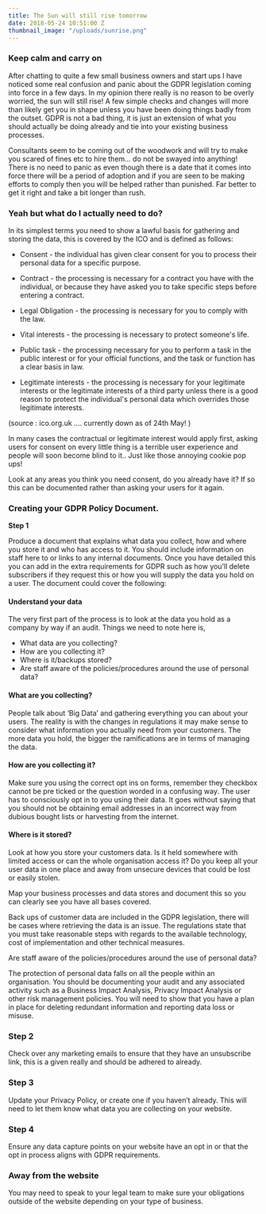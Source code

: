 ```yaml
---
title: The Sun will still rise tomorrow
date: 2018-05-24 10:51:00 Z
thumbnail_image: "/uploads/sunrise.png"
---
```


### Keep calm and carry on

After chatting to quite a few small business owners and start ups I have noticed some real confusion and panic about the GDPR legislation coming into force in a few days. In my opinion there really is no reason to be overly worried, the sun will still rise! A few simple checks and changes will more than likely get you in shape unless you have been doing things badly from the outset. GDPR is not a bad thing, it is just an extension of what you should actually be doing already and tie into your existing business processes.

Consultants seem to be coming out of the woodwork and will try to make you scared of fines etc to hire them... do not be swayed into anything! There is no need to panic as even though there is a date that it comes into force there will be a period of adoption and if you are seen to be making efforts to comply then you will be helped rather than punished. Far better to get it right and take a bit longer than rush.


### Yeah but what do I actually need to do?

In its simplest terms you need to show a lawful basis for gathering and storing the data, this is covered by the ICO and is defined as follows:

* Consent - the individual has given clear consent for you to process their personal data for a specific purpose.

* Contract - the processing is necessary for a contract you have with the individual, or because they have asked you to take specific steps before entering a contract.

* Legal Obligation - the processing is necessary for you to comply with the law.

* Vital interests - the processing is necessary to protect someone's life.

* Public task - the processing necessary for you to perform a task in the public interest or for your official functions, and the task or function has a clear basis in law.

* Legitimate interests - the processing is necessary for your legitimate interests or the legitimate interests of a third party unless there is a good reason to protect the individual's personal data which overrides those legitimate interests.

(source : ico.org.uk .... currently down as of 24th May! )


In many cases the contractual or legitimate interest would apply first, asking users for consent on every little thing is a terrible user experience and people will soon become blind to it.. Just like those annoying cookie pop ups! 

Look at any areas you think you need consent, do you already have it? If so this can be documented rather than asking your users for it again.


### Creating your GDPR Policy Document.

**Step 1**

Produce a document that explains what data you collect, how and where you store it and who has access to it.  You should include information on staff here to or links to any internal documents. Once you have detailed this you can add in the extra requirements for GDPR such as how you’ll delete subscribers if they request this or how you will supply the data you hold on a user. The document could cover the following:

#### Understand your data
The very first part of the process is to look at the data you hold as a company by way if an audit. Things we need to note here is,
* What data are you collecting?
* How are you collecting it?
* Where is it/backups stored?
* Are staff aware of the policies/procedures around the use of personal data?

#### What are you collecting?
People talk about ‘Big Data’ and gathering everything you can about your users. The reality is with the changes in regulations it may make sense to consider what information you actually need from your customers. The more data you hold, the bigger the ramifications are in terms of managing the data.
 
#### How are you collecting it?
Make sure you using the correct opt ins on forms, remember they checkbox cannot be pre ticked or the question worded in a confusing way. The user has to consciously opt in to you using their data. It goes without saying that you should not be obtaining email addresses in an incorrect way from dubious bought lists or harvesting from the internet.
 
#### Where is it stored?
Look at how you store your customers data. Is it held somewhere with limited access or can the whole organisation access it? Do you keep all your user data in one place and away from unsecure devices that could be lost or easily stolen.
 
Map your business processes and data stores and document this so you can clearly see you have all bases covered.
 
Back ups of customer data are included in the GDPR legislation, there will be cases where retrieving the data is an issue. The regulations state that you must take reasonable steps with regards to the available technology, cost of implementation and other technical measures.
 
Are staff aware of the policies/procedures around the use of personal data?

The protection of personal data falls on all the people within an organisation. You should be documenting your audit and any associated activity such as a Business Impact Analysis, Privacy Impact Analysis or other risk management policies. You will need to show that you have a plan in place for deleting redundant information and reporting data loss or misuse.


### Step 2

Check over any marketing emails to ensure that they have an unsubscribe link, this is a given really and should be adhered to already.
 
### Step 3

Update your Privacy Policy, or create one if you haven’t already. This will need to let them know what data you are collecting on your website.
 
### Step 4

Ensure any data capture points on your website have an opt in or that the opt in process aligns with GDPR requirements.
 

### Away from the website

You may need to speak to your legal team to make sure your obligations outside of the website depending on your type of business. 
 
 

